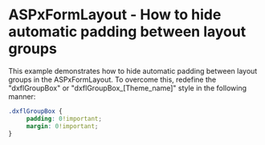 # ASPxFormLayout -  How to hide automatic padding between layout groups


<p>This example demonstrates how to hide automatic padding between layout groups in the ASPxFormLayout. To overcome this, redefine the "dxflGroupBox" or "dxflGroupBox_[Theme_name]" style in the following manner:</p>

```css
.dxflGroupBox {
     padding: 0!important;
     margin: 0!important;
}
```

<p> </p>

<br/>


